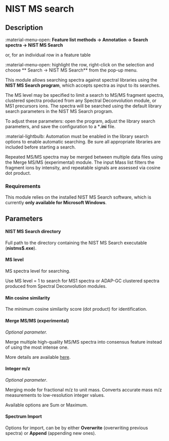 # **NIST MS search**

## **Description**

:material-menu-open: **Feature list methods → Annotation → Search spectra → NIST MS Search**

or, for an individual row in a feature table

:material-menu-open: highlight the row, right-click on the selection and choose ** Search → NIST MS Search** from the pop-up menu.

This module allows searching spectra against spectral libraries using the **NIST MS Search program**, which accepts spectra as input to its searches. 

The MS level may be specified to limit a search to MS/MS fragment spectra, clustered spectra produced from any Spectral Deconvolution module, or MS1 precursors ions. The spectra will be searched using the default library search parameters in the NIST MS Search program. 

To adjust these parameters: open the program, adjust the library search parameters, and save the configuration to a ***.ini** file. 

:material-lightbulb: Automation must be enabled in the library search options to enable automatic searching. Be sure all appropriate libraries are included before starting a search.

Repeated MS/MS spectra may be merged between multiple data files using the Merge MS/MS (experimental) module. The input Mass list filters the fragment ions by intensity, and repeatable signals are assessed via cosine dot product.

### **Requirements**

This module relies on the installed NIST MS Search software, which is currently **only available for Microsoft Windows**.

## **Parameters**

#### **NIST MS Search directory**

Full path to the directory containing the NIST MS Search executable (**nistms$.exe**).

#### **MS level**

MS spectra level for searching. 

Use MS level = 1 to search for MS1 spectra or ADAP-GC clustered spectra produced from Spectral Deconvolution modules.

#### **Min cosine similarity**

The minimum cosine similarity score (dot product) for identification.

#### **Merge MS/MS (experimental)**

_Optional parameter._ 

Merge multiple high-quality MS/MS spectra into consensus feature instead of using the most intense one. 

More details are available [here](../io/merge_ms2_kai.md).

#### **Integer m/z**

_Optional parameter_. 

Merging mode for fractional m/z to unit mass. Converts accurate mass m/z measurements to low-resolution integer values.

Available options are Sum or Maximum.

#### **Spectrum Import**

Options for import, can be by either **Overwrite** (overwriting previous spectra) or **Append** (appending new ones).
